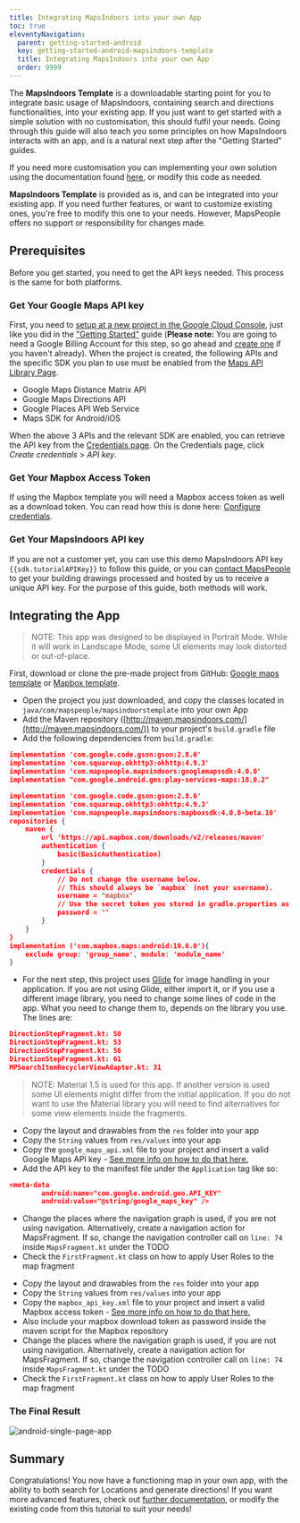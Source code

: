 ```yaml
---
title: Integrating MapsIndoors into your own App
toc: true
eleventyNavigation:
  parent: getting-started-android
  key: getting-started-android-mapsindoors-template
  title: Integrating MapsIndoors into your own App
  order: 9999
---
```


The **MapsIndoors Template** is a downloadable starting point for you to integrate basic usage of MapsIndoors, containing search and directions functionalities, into your existing app. If you just want to get started with a simple solution with no customisation, this should fulfil your needs. Going through this guide will also teach you some principles on how MapsIndoors interacts with an app, and is a natural next step after the "Getting Started" guides.

If you need more customisation you can implementing your own solution using the documentation found [here]({{site.url}}/content/map/), or modify this code as needed.

**MapsIndoors Template** is provided as is, and can be integrated into your existing app. If you need further features, or want to customize existing ones, you're free to modify this one to your needs. However, MapsPeople offers no support or responsibility for changes made.

## Prerequisites

Before you get started, you need to get the API keys needed. This process is the same for both platforms.

### Get Your Google Maps API key

First, you need to [setup at a new project in the Google Cloud Console](https://developers.google.com/maps/gmp-get-started), just like you did in the ["Getting Started"]({{site.url}}/content/getting-started/android) guide (**Please note:** You are going to need a Google Billing Account for this step, so go ahead and [create one](https://cloud.google.com/billing/docs/how-to/manage-billing-account#create_a_new_billing_account) if you haven't already). When the project is created, the following APIs and the specific SDK you plan to use must be enabled from the [Maps API Library Page](https://console.cloud.google.com/apis/library?filter=category:maps).

* Google Maps Distance Matrix API
* Google Maps Directions API
* Google Places API Web Service
* Maps SDK for Android/iOS

When the above 3 APIs and the relevant SDK are enabled, you can retrieve the API key from the [Credentials page](https://console.cloud.google.com/project/_/apiui/credential). On the Credentials page, click _Create credentials_ > _API key_.

### Get Your Mapbox Access Token

If using the Mapbox template you will need a Mapbox access token as well as a download token. You can read how this is done here: [Configure credentials](https://docs.mapbox.com/android/maps/guides/install/#configure-credentials).

### Get Your MapsIndoors API key

If you are not a customer yet, you can use this demo MapsIndoors API key `{{sdk.tutorialAPIKey}}` to follow this guide, or you can [contact MapsPeople](https://resources.mapspeople.com/contact-us) to get your building drawings processed and hosted by us to receive a unique API key. For the purpose of this guide, both methods will work.

## Integrating the App

> NOTE: This app was designed to be displayed in Portrait Mode. While it will work in Landscape Mode, some UI elements may look distorted or out-of-place.

First, download or clone the pre-made project from GitHub: [Google maps template](https://github.com/MapsPeople/MapsIndoors-Android-Examples/tree/main/MapsIndoors_template) or [Mapbox template](https://github.com/MapsPeople/MapsIndoors-Android-Examples/tree/main/MapsIndoors_template_mapbox).

* Open the project you just downloaded, and copy the classes located in `java/com/mapspeople/mapsindoorstemplate` into your own App
* Add the Maven repository ([http://maven.mapsindoors.com/](http://maven.mapsindoors.com/)) to your project's `build.gradle` file
* Add the following dependencies from `build.gradle`:

<mi-tabs>
<mi-tab label="Google Maps" tab-for="gmaps"></mi-tab>
<mi-tab label="Mapbox" tab-for="mapbox"></mi-tab>
<mi-tab-panel id="gmaps">

```json
implementation 'com.google.code.gson:gson:2.8.6'
implementation 'com.squareup.okhttp3:okhttp:4.9.3'
implementation 'com.mapspeople.mapsindoors:googlemapssdk:4.0.0'
implementation "com.google.android.gms:play-services-maps:18.0.2"
```

</mi-tab-panel>
<mi-tab-panel id="mapbox">

```json
implementation 'com.google.code.gson:gson:2.8.6'
implementation 'com.squareup.okhttp3:okhttp:4.9.3'
implementation 'com.mapspeople.mapsindoors:mapboxsdk:4.0.0-beta.10'
repositories {
    maven {
        url 'https://api.mapbox.com/downloads/v2/releases/maven'
        authentication {
            basic(BasicAuthentication)
        }
        credentials {
            // Do not change the username below.
            // This should always be `mapbox` (not your username).
            username = "mapbox"
            // Use the secret token you stored in gradle.properties as the password
            password = ""
        }
    }
}
implementation ('com.mapbox.maps:android:10.6.0'){
    exclude group: 'group_name', module: 'module_name'
}
```

</mi-tab-panel>
</mi-tabs>

* For the next step, this project uses [Glide](https://bumptech.github.io/glide/) for image handling in your application. If you are not using Glide, either import it, or if you use a different image library, you need to change some lines of code in the app. What you need to change them to, depends on the library you use. The lines are:

```json
DirectionStepFragment.kt: 50
DirectionStepFragment.kt: 53
DirectionStepFragment.kt: 56
DirectionStepFragment.kt: 61
MPSearchItemRecyclerViewAdapter.kt: 31
```

> NOTE: Material 1.5 is used for this app. If another version is used some UI elements might differ from the initial application. If you do not want to use the Material library you will need to find alternatives for some view elements inside the fragments.

<mi-tabs>
<mi-tab label="Google Maps" tab-for="gmaps"></mi-tab>
<mi-tab label="Mapbox" tab-for="mapbox"></mi-tab>
<mi-tab-panel id="gmaps">

* Copy the layout and drawables from the `res` folder into your app
* Copy the `String` values from `res/values` into your app
* Copy the `google_maps_api.xml` file to your project and insert a valid Google Maps API key - [See more info on how to do that here.]({{site.url}}/content/getting-started/android/prerequisites/)
* Add the API key to the manifest file under the `Application` tag like so:

```json
<meta-data
        android:name="com.google.android.geo.API_KEY"
        android:value="@string/google_maps_key" />
```

* Change the places where the navigation graph is used, if you are not using navigation. Alternatively, create a navigation action for MapsFragment. If so, change the navigation controller call on `line: 74` inside `MapsFragment.kt` under the TODO
* Check the `FirstFragment.kt` class on how to apply User Roles to the map fragment

</mi-tab-panel>
<mi-tab-panel id="mapbox">

* Copy the layout and drawables from the `res` folder into your app
* Copy the `String` values from `res/values` into your app
* Copy the `mapbox_api_key.xml` file to your project and insert a valid Mapbox access token - [See more info on how to do that here.]({{site.url}}/content/getting-started/android/prerequisites/)
* Also include your mapbox download token as password inside the maven script for the Mapbox repository
* Change the places where the navigation graph is used, if you are not using navigation. Alternatively, create a navigation action for MapsFragment. If so, change the navigation controller call on `line: 74` inside `MapsFragment.kt` under the TODO
* Check the `FirstFragment.kt` class on how to apply User Roles to the map fragment

</mi-tab-panel>
</mi-tabs>

### The Final Result

![android-single-page-app](/assets/single-page-app/Android_Single_Page_App.png)

## Summary

Congratulations! You now have a functioning map in your own app, with the ability to both search for Locations and generate directions! If you want more advanced features, check out [further documentation]({{site.url}}/content/map/), or modify the existing code from this tutorial to suit your needs!
